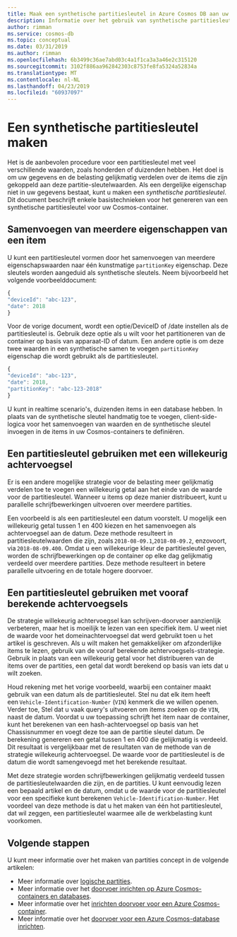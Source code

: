 ```yaml
---
title: Maak een synthetische partitiesleutel in Azure Cosmos DB aan uw gegevens en de belasting gelijkmatig verdelen.
description: Informatie over het gebruik van synthetische partitiesleutels in uw Azure Cosmos-containers
author: rimman
ms.service: cosmos-db
ms.topic: conceptual
ms.date: 03/31/2019
ms.author: rimman
ms.openlocfilehash: 6b3499c36ae7abd03c4a1f1ca3a3a46e2c315120
ms.sourcegitcommit: 3102f886aa962842303c8753fe8fa5324a52834a
ms.translationtype: MT
ms.contentlocale: nl-NL
ms.lasthandoff: 04/23/2019
ms.locfileid: "60937097"
---
```

# <a name="create-a-synthetic-partition-key"></a>Een synthetische partitiesleutel maken

Het is de aanbevolen procedure voor een partitiesleutel met veel verschillende waarden, zoals honderden of duizenden hebben. Het doel is om uw gegevens en de belasting gelijkmatig verdelen over de items die zijn gekoppeld aan deze partitie-sleutelwaarden. Als een dergelijke eigenschap niet in uw gegevens bestaat, kunt u maken een *synthetische partitiesleutel*. Dit document beschrijft enkele basistechnieken voor het genereren van een synthetische partitiesleutel voor uw Cosmos-container.

## <a name="concatenate-multiple-properties-of-an-item"></a>Samenvoegen van meerdere eigenschappen van een item

U kunt een partitiesleutel vormen door het samenvoegen van meerdere eigenschapswaarden naar één kunstmatige `partitionKey` eigenschap. Deze sleutels worden aangeduid als synthetische sleutels. Neem bijvoorbeeld het volgende voorbeelddocument:

```JavaScript
{
"deviceId": "abc-123",
"date": 2018
}
```

Voor de vorige document, wordt een optie/DeviceID of /date instellen als de partitiesleutel is. Gebruik deze optie als u wilt voor het partitioneren van de container op basis van apparaat-ID of datum. Een andere optie is om deze twee waarden in een synthetische samen te voegen `partitionKey` eigenschap die wordt gebruikt als de partitiesleutel.

```JavaScript
{
"deviceId": "abc-123",
"date": 2018,
"partitionKey": "abc-123-2018"
}
```

U kunt in realtime scenario's, duizenden items in een database hebben. In plaats van de synthetische sleutel handmatig toe te voegen, client-side-logica voor het samenvoegen van waarden en de synthetische sleutel invoegen in de items in uw Cosmos-containers te definiëren.

## <a name="use-a-partition-key-with-a-random-suffix"></a>Een partitiesleutel gebruiken met een willekeurig achtervoegsel

Er is een andere mogelijke strategie voor de belasting meer gelijkmatig verdelen toe te voegen een willekeurig getal aan het einde van de waarde voor de partitiesleutel. Wanneer u items op deze manier distribueert, kunt u parallelle schrijfbewerkingen uitvoeren over meerdere partities.

Een voorbeeld is als een partitiesleutel een datum voorstelt. U mogelijk een willekeurig getal tussen 1 en 400 kiezen en het samenvoegen als achtervoegsel aan de datum. Deze methode resulteert in partitiesleutelwaarden die zijn, zoals `2018-08-09.1`,`2018-08-09.2`, enzovoort, via `2018-08-09.400`. Omdat u een willekeurige kleur de partitiesleutel geven, worden de schrijfbewerkingen op de container op elke dag gelijkmatig verdeeld over meerdere partities. Deze methode resulteert in betere parallelle uitvoering en de totale hogere doorvoer.

## <a name="use-a-partition-key-with-pre-calculated-suffixes"></a>Een partitiesleutel gebruiken met vooraf berekende achtervoegsels 

De strategie willekeurig achtervoegsel kan schrijven-doorvoer aanzienlijk verbeteren, maar het is moeilijk te lezen van een specifiek item. U weet niet de waarde voor het domeinachtervoegsel dat werd gebruikt toen u het artikel is geschreven. Als u wilt maken het gemakkelijker om afzonderlijke items te lezen, gebruik van de vooraf berekende achtervoegsels-strategie. Gebruik in plaats van een willekeurig getal voor het distribueren van de items over de partities, een getal dat wordt berekend op basis van iets dat u wilt zoeken.

Houd rekening met het vorige voorbeeld, waarbij een container maakt gebruik van een datum als de partitiesleutel. Stel nu dat elk item heeft een `Vehicle-Identification-Number` (`VIN`) kenmerk die we willen openen. Verder toe, Stel dat u vaak query's uitvoeren om items zoeken op de `VIN`, naast de datum. Voordat u uw toepassing schrijft het item naar de container, kunt het berekenen van een hash-achtervoegsel op basis van het Chassisnummer en voegt deze toe aan de partitie sleutel datum. De berekening genereren een getal tussen 1 en 400 die gelijkmatig is verdeeld. Dit resultaat is vergelijkbaar met de resultaten van de methode van de strategie willekeurig achtervoegsel. De waarde voor de partitiesleutel is de datum die wordt samengevoegd met het berekende resultaat.

Met deze strategie worden schrijfbewerkingen gelijkmatig verdeeld tussen de partitiesleutelwaarden die zijn, en de partities. U kunt eenvoudig lezen een bepaald artikel en de datum, omdat u de waarde voor de partitiesleutel voor een specifieke kunt berekenen `Vehicle-Identification-Number`. Het voordeel van deze methode is dat u het maken van één hot partitiesleutel, dat wil zeggen, een partitiesleutel waarmee alle de werkbelasting kunt voorkomen. 

## <a name="next-steps"></a>Volgende stappen

U kunt meer informatie over het maken van partities concept in de volgende artikelen:

* Meer informatie over [logische partities](partition-data.md).
* Meer informatie over het [doorvoer inrichten op Azure Cosmos-containers en databases](set-throughput.md).
* Meer informatie over het [inrichten doorvoer voor een Azure Cosmos-container](how-to-provision-container-throughput.md).
* Meer informatie over het [doorvoer voor een Azure Cosmos-database inrichten](how-to-provision-database-throughput.md).
